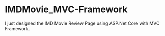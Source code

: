 # IMDMovie_MVC-Framework
I just designed the  IMD Movie Review Page using ASP.Net Core with MVC Framework.
